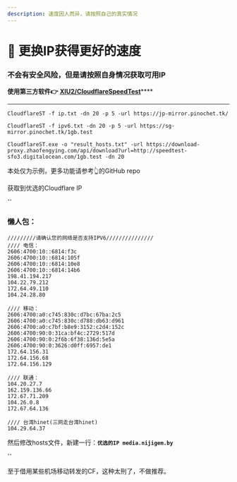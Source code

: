 ```yaml
---
description: 速度因人而异，请按照自己的真实情况
---
```


# 🎈 更换IP获得更好的速度

### 不会有安全风险，但是请按照自身情况获取可用IP

**使用第三方软件👉** [**XIU2/CloudflareSpeedTest**](https://github.com/XIU2/CloudflareSpeedTest/releases/)****

****

`CloudflareST -f ip.txt -dn 20 -p 5 -url https://jp-mirror.pinochet.tk/`

`CloudflareST -f ipv6.txt -dn 20 -p 5 -url https://sg-mirror.pinochet.tk/1gb.test`

`CloudflareST.exe -o "result_hosts.txt" -url https://download-proxy.zhaofengying.com/api/download?url=http://speedtest-sfo3.digitalocean.com/1gb.test -dn 20`

本处仅为示例，更多功能请参考👆的GitHub repo

获取到优选的Cloudflare IP

**``**

### 懒人包：

```
/////////请确认您的网络是否支持IPV6///////////////
//// 电信：
2606:4700:10::6814:f3c
2606:4700:10::6814:105f
2606:4700:10::6814:10e8
2606:4700:10::6814:14b6
198.41.194.217
104.22.79.212
172.64.49.110
104.24.28.80

//// 移动：
2606:4700:a0:c745:830c:d7bc:67ba:2c5
2606:4700:a0:c745:830c:d788:db63:d961
2606:4700:a0:c7bf:b8e9:3152:c2d4:152c
2606:4700:90:0:31ca:bf4c:2729:517d
2606:4700:90:0:2f6b:6f38:136d:5e5a
2606:4700:90:0:3626:d0ff:6957:de1
172.64.156.31
172.64.156.68
172.64.156.129

//// 联通：
104.20.27.7 
162.159.136.66
172.67.71.209
104.26.0.8
172.67.64.136

//// 台湾hinet(三网走台湾hinet)
104.29.64.37
```



然后修改hosts文件，新建一行：**`优选的IP media.nijigem.by`**

**``**

至于借用某些机场移动转发的CF，这种太刑了，不做推荐。
